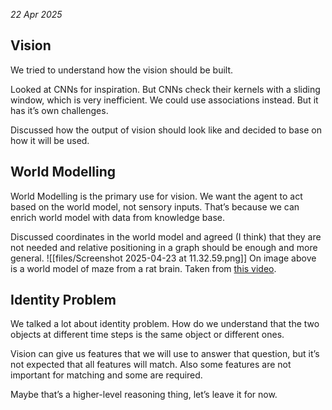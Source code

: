 _22 Apr 2025_
## Vision
We tried to understand how the vision should be built.

Looked at CNNs for inspiration. But CNNs check their kernels with a sliding window, which is very inefficient. We could use associations instead. But it has it’s own challenges.

Discussed how the output of vision should look like and decided to base on how it will be used.
## World Modelling
World Modelling is the primary use for vision. We want the agent to act based on the world model, not sensory inputs. That’s because we can enrich world model with data from knowledge base.

Discussed coordinates in the world model and agreed (I think) that they are not needed and relative positioning in a graph should be enough and more general.
![[files/Screenshot 2025-04-23 at 11.32.59.png]]
On image above is a world model of maze from a rat brain. Taken from [this video](https://www.youtube.com/watch?v=ceFFEmkxTLg).
## Identity Problem
We talked a lot about identity problem. How do we understand that the two objects at different time steps is the same object or different ones.

Vision can give us features that we will use to answer that question, but it’s not expected that all features will match. Also some features are not important for matching and some are required. 

Maybe that’s a higher-level reasoning thing, let’s leave it for now.